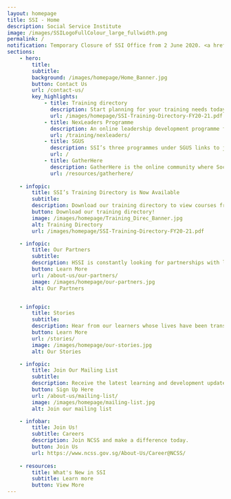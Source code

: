 ```yaml
---
layout: homepage
title: SSI - Home
description: Social Service Institute
image: /images/SSILogoFullColour_large_fullwidth.png
permalink: /
notification: Temporary Closure of SSI Office from 2 June 2020. <a href="/updates/">Click here for more details.</a>
sections:
    - hero:
        title:
        subtitle:
        background: /images/homepage/Home_Banner.jpg
        button: Contact Us
        url: /contact-us/
        key_highlights:
            - title: Training directory
              description: Start planning for your training needs today
              url: /images/homepage/SSI-Training-Directory-FY20-21.pdf
            - title: NexLeaders Programme
              description: An online leadership development programme for the social service sector
              url: /training/nexleaders/
            - title: SGUS
              description: SSI’s three programmes under SGUS links to job opportunities in the social service sector
              url: /            
            - title: GatherHere
              description: GatherHere is the online community where Social Service Tribe Meets & Collaborates!
              url: /resources/gatherhere/         
           
    - infopic:
        title: SSI’s Training Directory is Now Available
        subtitle:
        description: Download our training directory to view courses from across 10 different course categories (CET Programmes, Cross Sector, Children, Youth & Family, Disability, Mental Health, Eldercare, Board Development, Management & Organisational Development,Volunteer Development & Management and Caregiving).
        button: Download our training directory!
        image: /images/homepage/Training_Direc_Banner.jpg
        alt: Training Directory        
        url: /images/homepage/SSI-Training-Directory-FY20-21.pdf

    - infopic:
        title: Our Partners
        subtitle:
        description: HSSI is constantly looking for partnerships with local or international SSAs, NPOs, IHLs and private training organisations to co-develop the capabilities of Singapore’s social service sector.
        button: Learn More
        url: /about-us/our-partners/
        image: /images/homepage/our-partners.jpg
        alt: Our Partners


    - infopic:
        title: Stories
        subtitle:
        description: Hear from our learners whose lives have been transformed through their desire to learn and grow through SSI’s courses and initiatives.
        button: Learn More
        url: /stories/
        image: /images/homepage/our-stories.jpg
        alt: Our Stories

    - infopic:
        title: Join Our Mailing List
        subtitle:
        description: Receive the latest learning and development updates from SSI by signing up for our various mailing lists.
        button: Sign Up Here
        url: /about-us/mailing-list/
        image: /images/homepage/mailing-list.jpg
        alt: Join our mailing list

    - infobar:
        title: Join Us!
        subtitle: Careers
        description: Join NCSS and make a difference today.
        button: Join Us
        url: https://www.ncss.gov.sg/About-Us/Career@NCSS/
        
    - resources:
        title: What's New in SSI
        subtitle: Learn more
        button: View More
---
```

